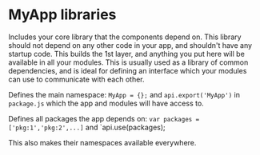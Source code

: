 # MyApp libraries

Includes your core library that the components depend on. This library should not depend on any other code in your app, and shouldn't have any startup code. This builds the 1st layer, and anything you put here will be available in all your modules. This is usually used as a library of common dependencies, and is ideal for defining an interface which your modules can use to communicate with each other.

Defines the main namespace: `MyApp = {};` and `api.export('MyApp')` in `package.js` which the app and modules will have access to.

Defines all packages the app depends on: `var packages = ['pkg:1','pkg:2',...]` and `api.use(packages);

This also makes their namespaces available everywhere.
